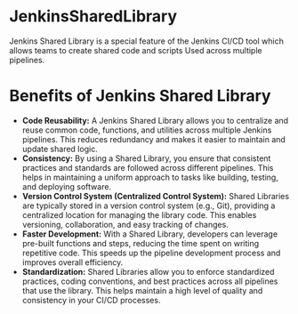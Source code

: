 # JenkinsSharedLibrary
Jenkins Shared Library is a special feature of the Jenkins CI/CD tool which allows teams to create shared code and scripts
Used across multiple pipelines.

<!DOCTYPE html>
<html>
<head>

</head>
<body>
  <h1>Benefits of Jenkins Shared Library</h1>
  <ul>
    <li><strong>Code Reusability:</strong> A Jenkins Shared Library allows you to centralize and reuse common code, functions, and utilities across multiple Jenkins pipelines. This reduces redundancy and makes it easier to maintain and update shared logic.</li>
    <li><strong>Consistency:</strong> By using a Shared Library, you ensure that consistent practices and standards are followed across different pipelines. This helps in maintaining a uniform approach to tasks like building, testing, and deploying software.</li>
    <li><strong>Version Control System (Centralized Control System):</strong> Shared Libraries are typically stored in a version control system (e.g., Git), providing a centralized location for managing the library code. This enables versioning, collaboration, and easy tracking of changes.</li>
    <li><strong>Faster Development:</strong> With a Shared Library, developers can leverage pre-built functions and steps, reducing the time spent on writing repetitive code. This speeds up the pipeline development process and improves overall efficiency.</li>
    <li><strong>Standardization:</strong> Shared Libraries allow you to enforce standardized practices, coding conventions, and best practices across all pipelines that use the library. This helps maintain a high level of quality and consistency in your CI/CD processes.</li>
  </ul>
</body>
</html>

